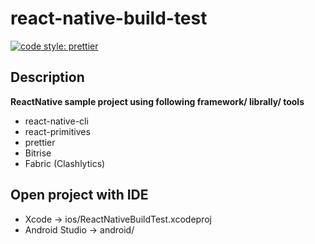 # react-native-build-test

[![code style: prettier](https://img.shields.io/badge/code_style-prettier-ff69b4.svg?style=flat-square)](https://github.com/prettier/prettier)

## Description

**ReactNative sample project using following framework/ librally/ tools**

* react-native-cli
* react-primitives
* prettier
* Bitrise
* Fabric (Clashlytics)

## Open project with IDE

* Xcode -> ios/ReactNativeBuildTest.xcodeproj
* Android Studio -> android/
